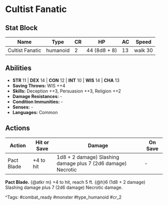 # Cultist Fanatic

## Stat Block

| Name | Type | CR | HP | AC | Speed |
|------|------|----|----|----|-------|
| Cultist Fanatic | humanoid | 2 | 44 (8d8 + 8) | 13 | walk 30 |

## Abilities

- **STR** 11 | **DEX** 14 | **CON** 12 | **INT** 10 | **WIS** 14 | **CHA** 13
- **Saving Throws:** WIS ++4  
- **Skills:** Deception ++3, Persuasion ++3, Religion ++2  
- **Damage Resistances:** -  
- **Condition Immunities:** -  
- **Senses:** -  
- **Languages:** Common


## Actions

| Action | Hit or Save | Damage | On Save |
|--------|--------------|--------|----------|
| Pact Blade | +4 to hit | 1d8 + 2 damage) Slashing damage plus 7 (2d6 damage) Necrotic | - |

**Pact Blade.** {@atkr m} +4 to hit, reach 5 ft. {@h}6 (1d8 + 2 damage) Slashing damage plus 7 (2d6 damage) Necrotic damage.


^Tags: #combat_ready #monster #type_humanoid #cr_2